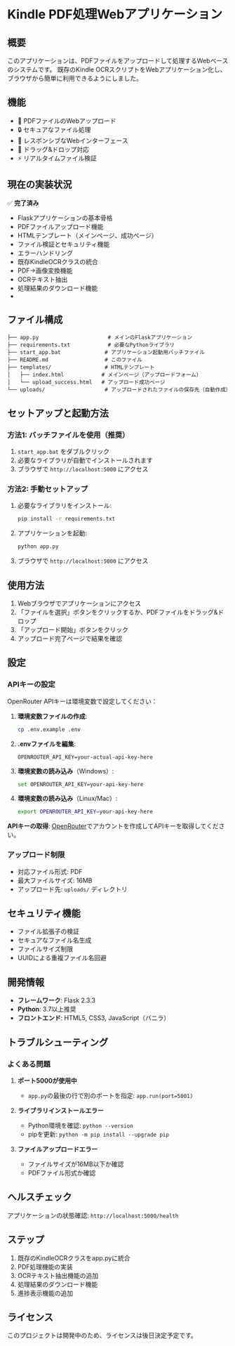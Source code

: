 # Kindle PDF処理Webアプリケーション

## 概要
このアプリケーションは、PDFファイルをアップロードして処理するWebベースのシステムです。
既存のKindle OCRスクリプトをWebアプリケーション化し、ブラウザから簡単に利用できるようにしました。

## 機能
- 📄 PDFファイルのWebアップロード
- 🔒 セキュアなファイル処理
- 📱 レスポンシブなWebインターフェース
- 🎯 ドラッグ&ドロップ対応
- ⚡ リアルタイムファイル検証

## 現在の実装状況
✅ **完了済み**
- Flaskアプリケーションの基本骨格
- PDFファイルアップロード機能
- HTMLテンプレート（メインページ、成功ページ）
- ファイル検証とセキュリティ機能
- エラーハンドリング
- 既存KindleOCRクラスの統合
- PDF→画像変換機能
- OCRテキスト抽出
- 処理結果のダウンロード機能
- 
## ファイル構成
```
├── app.py                      # メインのFlaskアプリケーション
├── requirements.txt            # 必要なPythonライブラリ
├── start_app.bat              # アプリケーション起動用バッチファイル
├── README.md                  # このファイル
├── templates/                 # HTMLテンプレート
│   ├── index.html            # メインページ（アップロードフォーム）
│   └── upload_success.html   # アップロード成功ページ
└── uploads/                   # アップロードされたファイルの保存先（自動作成）
```

## セットアップと起動方法

### 方法1: バッチファイルを使用（推奨）
1. `start_app.bat` をダブルクリック
2. 必要なライブラリが自動でインストールされます
3. ブラウザで `http://localhost:5000` にアクセス

### 方法2: 手動セットアップ
1. 必要なライブラリをインストール:
   ```bash
   pip install -r requirements.txt
   ```

2. アプリケーションを起動:
   ```bash
   python app.py
   ```

3. ブラウザで `http://localhost:5000` にアクセス

## 使用方法
1. Webブラウザでアプリケーションにアクセス
2. 「ファイルを選択」ボタンをクリックするか、PDFファイルをドラッグ&ドロップ
3. 「アップロード開始」ボタンをクリック
4. アップロード完了ページで結果を確認

## 設定
### APIキーの設定
OpenRouter APIキーは環境変数で設定してください：

1. **環境変数ファイルの作成**:
   ```bash
   cp .env.example .env
   ```

2. **.envファイルを編集**:
   ```
   OPENROUTER_API_KEY=your-actual-api-key-here
   ```

3. **環境変数の読み込み**（Windows）:
   ```bash
   set OPENROUTER_API_KEY=your-api-key-here
   ```

4. **環境変数の読み込み**（Linux/Mac）:
   ```bash
   export OPENROUTER_API_KEY=your-api-key-here
   ```

**APIキーの取得**: [OpenRouter](https://openrouter.ai/)でアカウントを作成してAPIキーを取得してください。

### アップロード制限
- 対応ファイル形式: PDF
- 最大ファイルサイズ: 16MB
- アップロード先: `uploads/` ディレクトリ

## セキュリティ機能
- ファイル拡張子の検証
- セキュアなファイル名生成
- ファイルサイズ制限
- UUIDによる重複ファイル名回避

## 開発情報
- **フレームワーク**: Flask 2.3.3
- **Python**: 3.7以上推奨
- **フロントエンド**: HTML5, CSS3, JavaScript（バニラ）

## トラブルシューティング
### よくある問題
1. **ポート5000が使用中**
   - `app.py`の最後の行で別のポートを指定: `app.run(port=5001)`

2. **ライブラリインストールエラー**
   - Python環境を確認: `python --version`
   - pipを更新: `python -m pip install --upgrade pip`

3. **ファイルアップロードエラー**
   - ファイルサイズが16MB以下か確認
   - PDFファイル形式か確認

## ヘルスチェック
アプリケーションの状態確認: `http://localhost:5000/health`

## ステップ
1. 既存のKindleOCRクラスをapp.pyに統合
2. PDF処理機能の実装
3. OCRテキスト抽出機能の追加
4. 処理結果のダウンロード機能
5. 進捗表示機能の追加

## ライセンス
このプロジェクトは開発中のため、ライセンスは後日決定予定です。
